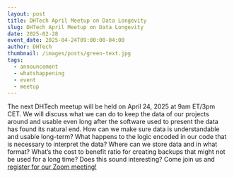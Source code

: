 ```yaml
---
layout: post
title: DHTech April Meetup on Data Longevity
slug: DHTech April Meetup on Data Longevity
date: 2025-02-28
event_date: 2025-04-24T09:00:00-04:00
author: DHTech
thumbnail: /images/posts/green-text.jpg
tags:
  - announcement
  - whatshappening
  - event
  - meetup
---
```


The next DHTech meetup will be held on April 24, 2025 at 9am ET/3pm CET. We will discuss what we can do to keep the data of our projects around and usable even long after the software used to present the data has found its natural end. How can we make sure data is understandable and usable long-term? What happens to the logic encoded in our code that is necessary to interpret the data? Where can we store data and in what format? What’s the cost to benefit ratio for creating backups that might not be used for a long time? Does this sound interesting? Come join us and [register for our Zoom meeting!](https://asu.zoom.us/meeting/register/EHJ-McYzRDCVd9kZJQr-_w)